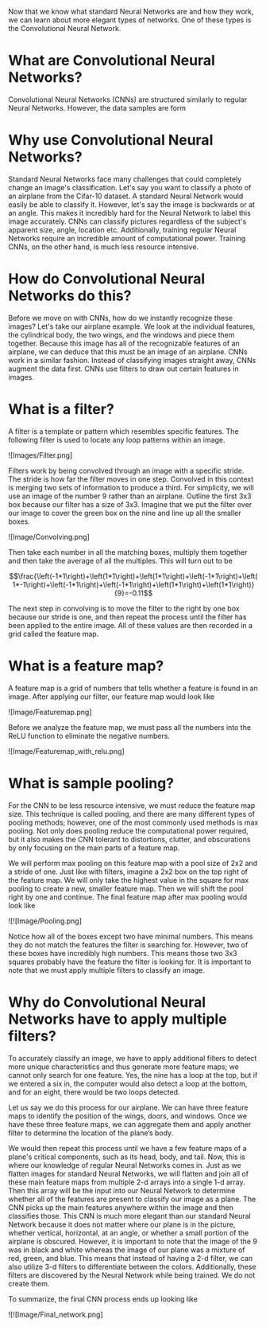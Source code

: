 Now that we know what standard Neural Networks are and how they work, we can learn about more elegant types of networks. One of these types is the Convolutional Neural Network.

# What are Convolutional Neural Networks?

Convolutional Neural Networks (CNNs) are structured similarly to regular Neural Networks. However, the data samples are form

# Why use Convolutional Neural Networks?

Standard Neural Networks face many challenges that could completely change an image's classification. Let's say you want to classify a photo of an airplane from the Cifar-10 dataset. A standard Neural Network would easily be able to classify it. However, let's say the image is backwards or at an angle. This makes it incredibly hard for the Neural Network to label this image accurately. CNNs can classify pictures regardless of the subject's apparent size, angle, location etc. Additionally, training regular Neural Networks require an incredible amount of computational power. Training CNNs, on the other hand, is much less resource intensive.

# How do Convolutional Neural Networks do this?

Before we move on with CNNs, how do we instantly recognize these images? Let's take our airplane example. We look at the individual features, the cylindrical body, the two wings, and the windows and piece them together. Because this image has all of the recognizable features of an airplane, we can deduce that this must be an image of an airplane. CNNs work in a similar fashion. Instead of classifying images straight away, CNNs augment the data first. CNNs use filters to draw out certain features in images.

# What is a filter?

A filter is a template or pattern which resembles specific features. The following filter is used to locate any loop patterns within an image.

![Images/Filter.png]

Filters work by being convolved through an image with a specific stride. The stride is how far the filter moves in one step. Convolved in this context is merging two sets of information to produce a third. For simplicity, we will use an image of the number 9 rather than an airplane. Outline the first 3x3 box because our filter has a size of 3x3.
Imagine that we put the filter over our image to cover the green box on the nine and line up all the smaller boxes.

![Image/Convolving.png]

Then take each number in all the matching boxes, multiply them together and then take the average of all the multiples. This will turn out to be

$$\frac{\left(-1*1\right)+\left(1*1\right)+\left(1*1\right)+\left(-1*1\right)+\left(1*-1\right)+\left(-1*1\right)+\left(-1*1\right)+\left(1*1\right)+\left(1*1\right)}{9}=-0.11$$

The next step in convolving is to move the filter to the right by one box because our stride is one, and then repeat the process until the filter has been applied to the entire image. All of these values are then recorded in a grid called the feature map.

# What is a feature map?

A feature map is a grid of numbers that tells whether a feature is found in an image. After applying our filter, our feature map would look like

![Image/Featuremap.png]

Before we analyze the feature map, we must pass all the numbers into the ReLU function to eliminate the negative numbers.

![Image/Featuremap_with_relu.png]

# What is sample pooling?

For the CNN to be less resource intensive, we must reduce the feature map size. This technique is called pooling, and there are many different types of pooling methods; however, one of the most commonly used methods is max pooling. Not only does pooling reduce the computational power required, but it also makes the CNN tolerant to distortions, clutter, and obscurations by only focusing on the main parts of a feature map.

We will perform max pooling on this feature map with a pool size of 2x2 and a stride of one. Just like with filters, imagine a 2x2 box on the top right of the feature map. We will only take the highest value in the square for max pooling to create a new, smaller feature map. Then we will shift the pool right by one and continue. The final feature map after max pooling would look like

![![Image/Pooling.png]

Notice how all of the boxes except two have minimal numbers. This means they do not match the features the filter is searching for. However, two of these boxes have incredibly high numbers. This means those two 3x3 squares probably have the feature the filter is looking for. It is important to note that we must apply multiple filters to classify an image.

# Why do Convolutional Neural Networks have to apply multiple filters?

To accurately classify an image, we have to apply additional filters to detect more unique characteristics and thus generate more feature maps; we cannot only search for one feature. Yes, the nine has a  loop at the top, but if we entered a six in, the computer would also detect a loop at the bottom, and for an eight, there would be two loops detected.

Let us say we do this process for our airplane. We can have three feature maps to identify the position of the wings, doors, and windows. Once we have these three feature maps, we can aggregate them and apply another filter to determine the location of the plane’s body.

We would then repeat this process until we have a few feature maps of a plane's critical components, such as its head, body, and tail. Now, this is where our knowledge of regular Neural Networks comes in. Just as we flatten images for standard Neural Networks, we will flatten and join all of these main feature maps from multiple 2-d arrays into a single 1-d array. Then this array will be the input into our Neural Network to determine whether all of the features are present to classify our image as a plane. The CNN picks up the main features anywhere within the image and then classifies those. This CNN is much more elegant than our standard Neural Network because it does not matter where our plane is in the picture, whether vertical, horizontal, at an angle, or whether a small portion of the airplane is obscured. However, it is important to note that the image of the 9 was in black and white whereas the image of our plane was a mixture of red, green, and blue. This means that instead of having a 2-d filter, we can also utilize 3-d filters to differentiate between the colors. Additionally, these filters are discovered by the Neural Network while being trained. We do not create them.

To summarize, the final CNN process ends up looking like

![![Image/Final_network.png]
